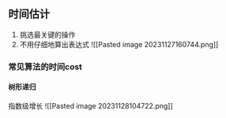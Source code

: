 ## 时间估计
1. 挑选最关键的操作
2. 不用仔细地算出表达式
![[Pasted image 20231127160744.png]]

### 常见算法的时间cost
#### 树形递归
指数级增长
![[Pasted image 20231128104722.png]]
